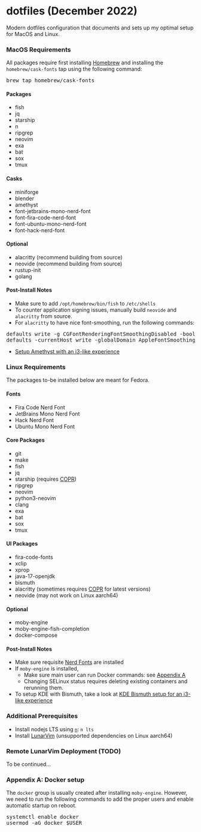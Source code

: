 # dotfiles (December 2022)
Modern dotfiles configuration that documents and sets up my optimal setup for MacOS and Linux.

### MacOS Requirements
All packages require first installing [Homebrew](https://brew.sh) and installing the `homebrew/cask-fonts` tap using the following command:
<pre>
brew tap homebrew/cask-fonts
</pre>

#### Packages
 * fish
 * jq
 * starship
 * n
 * ripgrep
 * neovim
 * exa
 * bat
 * sox
 * tmux

#### Casks
 * miniforge
 * blender
 * amethyst
 * font-jetbrains-mono-nerd-font
 * font-fira-code-nerd-font
 * font-ubuntu-mono-nerd-font
 * font-hack-nerd-font

#### Optional
 * alacritty (recommend building from source)
 * neovide (recommend building from source)
 * rustup-init
 * golang
 
#### Post-Install Notes
 * Make sure to add `/opt/homebrew/bin/fish` to `/etc/shells`
 * To counter application signing issues, manually build `neovide` and `alacritty` from source.
 * For `alacritty` to have nice font-smoothing, run the following commands:
<pre>
defaults write -g CGFontRenderingFontSmoothingDisabled -bool NO
defaults -currentHost write -globalDomain AppleFontSmoothing -int 2
</pre>
 * [Setup Amethyst with an i3-like experience](amethyst/README.md)

### Linux Requirements
The packages to-be installed below are meant for Fedora.

#### Fonts
 * Fira Code Nerd Font
 * JetBrains Mono Nerd Font
 * Hack Nerd Font
 * Ubuntu Mono Nerd Font

#### Core Packages
 * git
 * make
 * fish
 * jq
 * starship (requires [COPR](https://copr.fedorainfracloud.org/coprs/atim/starship/))
 * ripgrep
 * neovim
 * python3-neovim
 * clang
 * exa
 * bat
 * sox
 * tmux

#### UI Packages
 * fira-code-fonts
 * xclip
 * xprop
 * java-17-openjdk
 * bismuth
 * alacritty (sometimes requires [COPR](https://copr.fedorainfracloud.org/coprs/atim/alacritty/) for latest versions)
 * neovide (may not work on Linux aarch64)
 
#### Optional
 * moby-engine
 * moby-engine-fish-completion
 * docker-compose

#### Post-Install Notes
 * Make sure requisite [Nerd Fonts](https://www.nerdfonts.com/font-downloads) are installed
 * If `moby-engine` is installed,
   * Make sure main user can run Docker commands: see [Appendix A](https://github.com/andermatt64/dotfiles/blob/main/README.md#appendix-a)
   * Changing SELinux status requires deleting existing containers and rerunning them.
 * To setup KDE with Bismuth, take a look at [KDE Bismuth setup for an i3-like experience](kde/README.md)

### Additional Prerequisites
 * Install nodejs LTS using [`n`](https://github.com/tj/n): `n lts`
 * Install [LunarVim](https://www.lunarvim.org/docs/installation) (unsupported dependencies on Linux aarch64)

### Remote LunarVim Deployment (TODO)
To be continued...

### Appendix A: Docker setup
The `docker` group is usually created after installing `moby-engine`. However, we need to run the following commands to add the proper users and enable automatic startup on reboot.
<pre>
systemctl enable docker
usermod -aG docker $USER
</pre>


